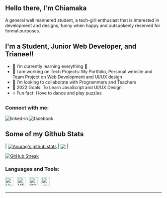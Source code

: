 ## Hello there, I'm Chiamaka

A general well mannered student, a tech-girl enthusiast that is interested in development and designs, funny when happy and outspokenly reserved for formal purposes.

## I'm a Student, Junior Web Developer, and Trianee!!

- 🌱 I’m currently learning everything 🤣
- 🔭 I am working on Tech Projects: My Portfolio, Personal website and Team Project on Web Development and UI/UX design
- 👯 I’m looking to collaborate with Programmers and Teachers
- 🥅 2022 Goals: To Learn JavaScript and UI/UX Design
- ⚡ Fun fact: I love to dance and play puzzles

### Connect with me:

[<img align="left" alt="linked-in" src="https://img.shields.io/badge/linkedin-%230077B5.svg?&style=for-the-badge&logo=linkedin&logoColor=white" />](https://www.linkedin.com/in/chiamaka-angela/)
[<img align="left" alt="facebook" src="https://img.shields.io/badge/facebook-%231877F2.svg?&style=for-the-badge&logo=facebook&logoColor=white" />](https://www.facebook.com/chiamaka.okorie.526/)

<br />

## Some of my Github Stats

<!-- <p align=left> <img src=https://komarev.com/ghpvc/?username=Cradoe alt=Cradoe /> </p> -->

| <a href="https://github.com/Angie-code/github-readme-stats"><img align="center" src="https://github-readme-stats.vercel.app/api?username=Angie-code&show_icons=true&include_all_commits=true&theme=aura&hide_border=true" alt="Anurag's github stats" /></a> | <a href="https://github.com/Angie-code/github-readme-stats"><img align="center" src="https://github-readme-stats.vercel.app/api/top-langs/?username=Angie-code&layout=compact&theme=aura&hide_border=true" /></a> |


[![GitHub Streak](http://github-readme-streak-stats.herokuapp.com?user=Angie-code&theme=tokyonight&date_format=M%20j%5B%2C%20Y%5D)](https://git.io/streak-stats)

### Languages and Tools:

<img align="left" alt="Visual Studio Code" width="26px" src="https://cdn.jsdelivr.net/gh/devicons/devicon/icons/vscode/vscode-original.svg" style="padding-right:10px;" />
<img align="left" alt="HTML5" width="26px" src="https://cdn.jsdelivr.net/gh/devicons/devicon/icons/html5/html5-original.svg" style="padding-right:10px;" />
<img align="left" alt="CSS3" width="26px" src="https://cdn.jsdelivr.net/gh/devicons/devicon/icons/css3/css3-original.svg" style="padding-right:10px;" />
<img align="left" alt="JavaScript" width="26px" src="https://cdn.jsdelivr.net/gh/devicons/devicon/icons/javascript/javascript-original.svg" style="padding-right:10px;" />

<br />
<br />

---



